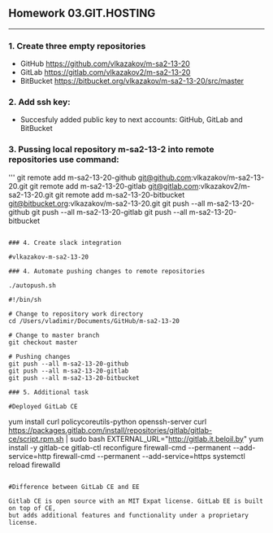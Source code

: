 ## Homework 03.GIT.HOSTING
***

### 1. Create three empty repositories

   * GitHub https://github.com/vlkazakov/m-sa2-13-20
   * GitLab https://gitlab.com/vlkazakov2/m-sa2-13-20
   * BitBucket https://bitbucket.org/vlkazakov/m-sa2-13-20/src/master

### 2. Add ssh key:

   * Succesfuly added public key to next accounts: GitHub, GitLab and BitBucket

### 3. Pussing local repository m-sa2-13-2 into remote repositories use command:

   ''' 
   git remote add m-sa2-13-20-github git@github.com:vlkazakov/m-sa2-13-20.git 
   git remote add m-sa2-13-20-gitlab git@gitlab.com:vlkazakov2/m-sa2-13-20.git
   git remote add m-sa2-13-20-bitbucket git@bitbucket.org:vlkazakov/m-sa2-13-20.git
   git push --all m-sa2-13-20-github
   git push --all m-sa2-13-20-gitlab
   git push --all m-sa2-13-20-bitbucket
   ```

### 4. Create slack integration

   #vlkazakov-m-sa2-13-20 

### 4. Automate pushing changes to remote repositories

   ./autopush.sh

   #!/bin/sh

   # Change to repository work directory
   cd /Users/vladimir/Documents/GitHub/m-sa2-13-20

   # Change to master branch
   git checkout master

   # Pushing changes
   git push --all m-sa2-13-20-github
   git push --all m-sa2-13-20-gitlab
   git push --all m-sa2-13-20-bitbucket

### 5. Additional task

   #Deployed GitLab CE

   ```
   yum install curl policycoreutils-python openssh-server
   curl https://packages.gitlab.com/install/repositories/gitlab/gitlab-ce/script.rpm.sh | sudo bash
   EXTERNAL_URL="http://gitlab.it.beloil.by" yum install -y gitlab-ce
   gitlab-ctl reconfigure
   firewall-cmd --permanent --add-service=http
   firewall-cmd --permanent --add-service=https
   systemctl reload firewalld
   ```

   #Difference between GitLab CE and EE 

   Gitlab CE is open source with an MIT Expat license. GitLab EE is built on top of CE, 
   but adds additional features and functionality under a proprietary license. 

